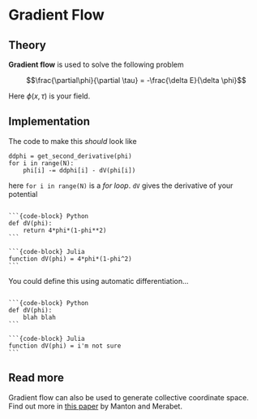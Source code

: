 # Gradient Flow

## Theory

**Gradient flow** is used to solve the following problem

$$\frac{\partial\phi}{\partial \tau} = -\frac{\delta E}{\delta \phi}$$

Here $\phi(x, \tau)$ is your field.

## Implementation

The code to make this _should_ look like

```
ddphi = get_second_derivative(phi)
for i in range(N):
    phi[i] -= ddphi[i] - dV(phi[i])
```

here `for i in range(N)` is a _for loop_. `dV` gives the derivative of your potential 

````{tab-set-code}

```{code-block} Python
def dV(phi):
    return 4*phi*(1-phi**2)
```

```{code-block} Julia
function dV(phi) = 4*phi*(1-phi^2)
```

````

You could define this using automatic differentiation...

````{tab-set-code}

```{code-block} Python
def dV(phi):
    blah blah
```

```{code-block} Julia
function dV(phi) = i'm not sure
```

````

## Read more

Gradient flow can also be used to generate collective coordinate space. Find out more in [this paper](https://iopscience.iop.org/article/10.1088/0951-7715/10/1/002) by Manton and Merabet.

